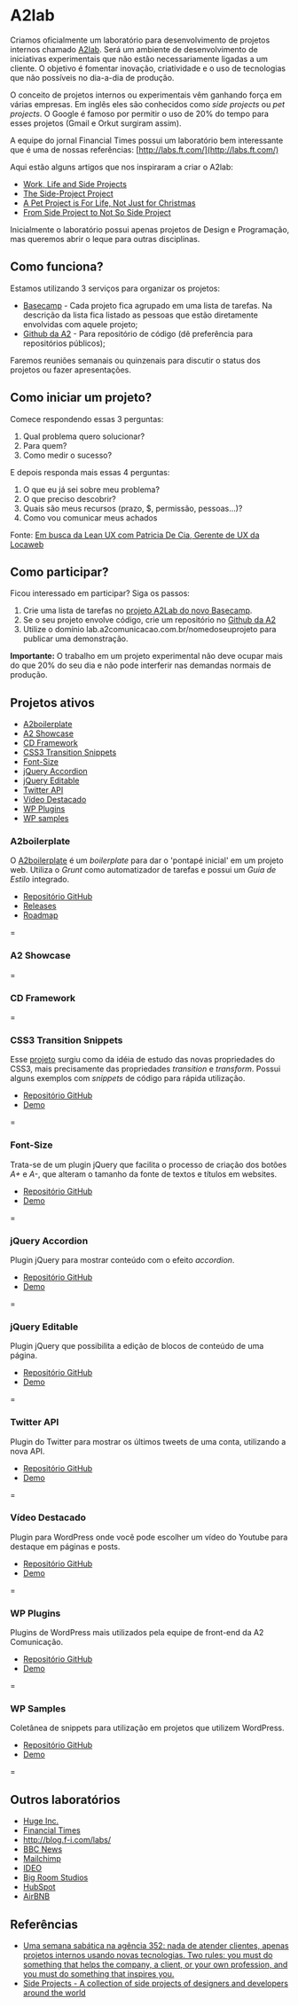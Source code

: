 # A2lab

Criamos oficialmente um laboratório para desenvolvimento de projetos internos chamado [A2lab](http://lab.a2comunicacao.com.br/). Será um ambiente de desenvolvimento de iniciativas experimentais que não estão necessariamente ligadas a um cliente. O objetivo é fomentar inovação, criatividade e o uso de tecnologias que não possíveis no dia-a-dia de produção.

O conceito de projetos internos ou experimentais vêm ganhando força em várias empresas. Em inglês eles são conhecidos como _side projects_ ou _pet projects_. O Google é famoso por permitir o uso de 20% do tempo para esses projetos (Gmail e Orkut surgiram assim).

A equipe do jornal Financial Times possui um laboratório bem interessante que é uma de nossas referências: [http://labs.ft.com/](http://labs.ft.com/)

Aqui estão alguns artigos que nos inspiraram a criar o A2lab:
* [Work, Life and Side Projects](http://www.smashingmagazine.com/2012/06/19/work-life-and-side-projects/)
* [The Side-Project Project](http://sachagreif.com/the-side-project-project/)
* [A Pet Project is For Life, Not Just for Christmas](http://24ways.org/2009/a-pet-project-is-for-life-not-just-for-christmas/)
* [From Side Project to Not So Side Project](http://24ways.org/2011/from-side-project-to-not-so-side-project/)

Inicialmente o laboratório possui apenas projetos de Design e Programação, mas queremos abrir o leque para outras disciplinas. 

## Como funciona?

Estamos utilizando 3 serviços para organizar os projetos:
* [Basecamp](https://basecamp.com/1923503/projects/3053688-a2lab) - Cada projeto fica agrupado em uma lista de tarefas. Na descrição da lista fica listado as pessoas que estão diretamente envolvidas com aquele projeto;
* [Github da A2](https://github.com/a2comunicacao) - Para repositório de código (dê preferência para repositórios públicos);

Faremos reuniões semanais ou quinzenais para discutir o status dos projetos ou fazer apresentações.

## Como iniciar um projeto?

Comece respondendo essas 3 perguntas:

1. Qual problema quero solucionar?
2. Para quem?
3. Como medir o sucesso?

E depois responda mais essas 4 perguntas:

1. O que eu já sei sobre meu problema?
2. O que preciso descobrir?
3. Quais são meus recursos (prazo, $, permissão, pessoas...)?
4. Como vou comunicar meus achados

Fonte: [Em busca da Lean UX com Patricia De Cia, Gerente de UX da Locaweb](https://www.eventials.com/pt-br/locaweb/em-busca-da-lean-ux-ou-por-menos-entregaveis-e-mais-resultados-com-patricia-decia-gerente-de-ux-da-locaweb/)

## Como participar?

Ficou interessado em participar? Siga os passos:

1. Crie uma lista de tarefas no [projeto A2Lab do novo Basecamp](https://basecamp.com/1923503/projects/3053688-a2lab).
2. Se o seu projeto envolve código, crie um repositório no [Github da A2](https://github.com/a2comunicacao)
3. Utilize o domínio lab.a2comunicacao.com.br/nomedoseuprojeto para publicar uma demonstração.

**Importante:** O trabalho em um projeto experimental não deve ocupar mais do que 20% do seu dia e não pode interferir nas demandas normais de produção.


## Projetos ativos

* [A2boilerplate](#a2boilerplate)
* [A2 Showcase](#a2-showcase)
* [CD Framework](#cd-framework) 
* [CSS3 Transition Snippets](#css3-transition-snippets) 
* [Font-Size](#font-size) 
* [jQuery Accordion](#jquery-accordion) 
* [jQuery Editable](#jquery-editable)
* [Twitter API](#twitter-api)
* [Vídeo Destacado](#v%C3%ADdeo-destacado)
* [WP Plugins](#wp-plugins)
* [WP samples](#wp-samples) 

### A2boilerplate
O [A2boilerplate](https://github.com/a2comunicacao/A2boilerplate) é um _boilerplate_ para dar o 'pontapé inicial' em um projeto web. Utiliza o _Grunt_ como automatizador de tarefas e possui um _Guia de Estilo_ integrado. 

* [Repositório GitHub](https://github.com/a2comunicacao/A2boilerplate)
* [Releases](https://github.com/a2comunicacao/A2boilerplate/releases)
* [Roadmap](https://github.com/a2comunicacao/A2boilerplate/issues/milestones)

=

### A2 Showcase

=

### CD Framework

=

### CSS3 Transition Snippets
Esse [projeto](http://raphaelfabeni.github.io/transitionSnippets/) surgiu como da idéia de estudo das novas propriedades do CSS3, mais precisamente das propriedades _transition_ e _transform_. Possui alguns exemplos com _snippets_ de código para rápida utilização.

* [Repositório GitHub](https://github.com/raphaelfabeni/transitionSnippets)
* [Demo](http://raphaelfabeni.github.io/transitionSnippets/)

=

### Font-Size
Trata-se de um plugin jQuery que facilita o processo de criação dos botões _A+_ e _A-_, que alteram o tamanho da fonte de textos e títulos em websites.

* [Repositório GitHub](https://github.com/airton/font-size)
* [Demo](http://airton.github.io/font-size/)

=

### jQuery Accordion
Plugin jQuery para mostrar conteúdo com o efeito _accordion_.

* [Repositório GitHub](https://github.com/raphaelfabeni/accordion)
* [Demo](http://raphaelfabeni.github.io/accordion/)

=

### jQuery Editable
Plugin jQuery que possibilita a edição de blocos de conteúdo de uma página.

* [Repositório GitHub](https://github.com/williancarminato/jquery-editable)
* [Demo](http://lab.a2comunicacao.com.br/jquery-editable/)

=

### Twitter API
Plugin do Twitter para mostrar os últimos tweets de uma conta, utilizando a nova API.

* [Repositório GitHub](https://github.com/airton/twitter-api)
* [Demo](http://lab.a2comunicacao.com.br/twitter-api/)

=

### Vídeo Destacado
Plugin para WordPress onde você pode escolher um vídeo do Youtube para destaque em páginas e posts.

* [Repositório GitHub](https://github.com/airton/video-destacado)
* [Demo](http://wordpress.org/plugins/video-destacado/)

=

### WP Plugins
Plugins de WordPress mais utilizados pela equipe de front-end da A2 Comunicação.

* [Repositório GitHub](https://github.com/a2comunicacao/wp-plugins)
* [Demo](http://lab.a2comunicacao.com.br/wp-plugins/)

=

### WP Samples
Coletânea de snippets para utilização em projetos que utilizem WordPress.

* [Repositório GitHub](https://github.com/raphaelfabeni/wp-samples)
* [Demo](http://raphaelfabeni.github.io/wp-samples/)

=

## Outros laboratórios

* [Huge Inc.](http://www.hugeinc.com/about/labs)
* [Financial Times](http://labs.ft.com/)
* http://blog.f-i.com/labs/
* [BBC News](http://responsivenews.co.uk/)
* [Mailchimp](http://designlab.mailchimp.com/)
* [IDEO](http://labs.ideo.com/)
* [Big Room Studios](http://labs.bigroomstudios.com/)
* [HubSpot](http://dev.hubspot.com/)
* [AirBNB](http://nerds.airbnb.com/)

## Referências

* [Uma semana sabática na agência 352: nada de atender clientes, apenas projetos internos usando novas tecnologias. Two rules: you must do something that helps the company, a client, or your own profession, and you must do something that inspires you. ](http://www.352media.com/blog/the-race-to-352-one-week-15-projects/)
* [Side Projects - A collection of side projects of designers and developers around the world](http://sideprojects.web3canvas.com/)
